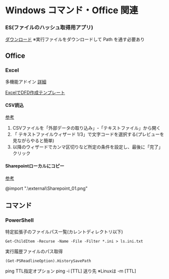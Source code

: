 # Windows コマンド・Office 関連

### ES(ファイルのハッシュ取得用アプリ)

[ダウンロード](https://www.voidtools.com/support/everything/command_line_interface/)
※実行ファイルをダウンロードして Path を通す必要あり

## Office

### Excel
多機能アドイン
[詳細](https://confrage.jp/excel%E3%82%92%E8%B6%85%E4%BE%BF%E5%88%A9%E3%81%AB%E3%81%99%E3%82%8Brelaxtools-addin%E3%81%AE%E4%BD%BF%E3%81%84%E6%96%B9/)

[ExcelでDFD作成テンプレート](https://plus-pm.jp/blog/work-flow-excel-horizontal-swim-lane/#google_vignette)



#### CSV読込
[参考](https://global-wing.com/activity/csv_character_code.html)

1. CSVファイルを「外部データの取り込み」-「テキストファイル」から開く
2. 「 テキストファイルウィザード 1/3」で文字コードを選択する(プレビューを見ながらやると簡単)
3. 以降のウィザードでカンマ区切りなど所定の条件を設定し、最後に「完了」クリック

#### Sharepointローカルにコピー

[参考](https://d-spport.jp/memorandum/sharepoint001/)

@import ".\external\Sharepoint_01.png"

## コマンド

### PowerShell

特定拡張子のファイルパス一覧(カレントディレクトリ以下)

```
Get-ChildItem -Recurse -Name -File -Filter *.ini > ls.ini.txt
```

実行履歴ファイルのパス取得

```
(Get-PSReadlineOption).HistorySavePath
```

ping TTL指定オプション
ping -i [TTL] 送り先
※Linuxは -m [TTL]